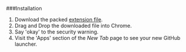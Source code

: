 ###Installation
1. Download the packed [extension file](https://github.com/adityamenon/google-chrome-github-launcher/raw/master/google-chrome-github-launcher.crx).
2. Drag and Drop the downloaded file into Chrome.
3. Say 'okay' to the security warning.
4. Visit the 'Apps' section of the *New Tab* page to see your new GitHub launcher.